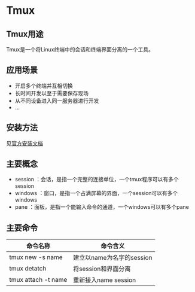 Tmux
=============
Tmux用途
-------
Tmux是一个将Linux终端中的会话和终端界面分离的一个工具。

应用场景
------
+ 开启多个终端并互相切换
+ 长时间开发以至于需要保存现场
+ 从不同设备进入同一服务器进行开发
+ ...

安装方法
------
见[官方安装文档](https://github.com/tmux/tmux/wiki/Installing)

主要概念
------
+ session ：会话，是指一个完整的连接单位，一个tmux程序可以有多个session
+ windows ：窗口，是指一个占满屏幕的界面，一个session可以有多个windows
+ pane    ：面板，是指一个能输入命令的通道，一个windows可以有多个pane

主要命令
------
|命令名称|命令含义|
|------|------|
|tmux new -s name| 建立以name为名字的session|
|tmux detatch| 将session和界面分离|
|tmux attach -t name|重新接入name session|
